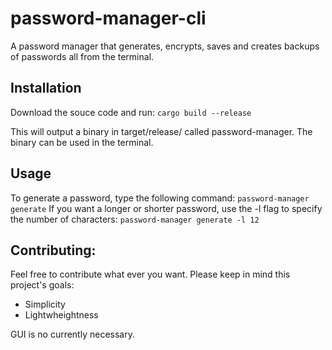 # password-manager-cli
A password manager that generates, encrypts, saves and creates backups of passwords all from the terminal.

## Installation
Download the souce code and run:
```cargo build --release```

This will output a binary in target/release/ called password-manager. The binary can be used in the terminal.

## Usage
To generate a password, type the following command:
```password-manager generate```
If you want a longer or shorter password, use the -l flag to specify the number of characters:
```password-manager generate -l 12```

## Contributing:
Feel free to contribute what  ever you want. Please keep in mind this project's goals:
- Simplicity
- Lightwheightness

GUI is no currently necessary.